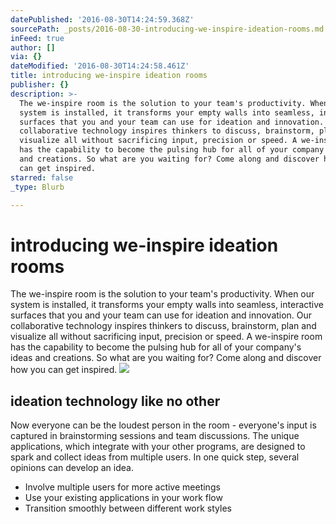 ```yaml
---
datePublished: '2016-08-30T14:24:59.368Z'
sourcePath: _posts/2016-08-30-introducing-we-inspire-ideation-rooms.md
inFeed: true
author: []
via: {}
dateModified: '2016-08-30T14:24:58.461Z'
title: introducing we-inspire ideation rooms
publisher: {}
description: >-
  The we-inspire room is the solution to your team's productivity. When our
  system is installed, it transforms your empty walls into seamless, interactive
  surfaces that you and your team can use for ideation and innovation. Our
  collaborative technology inspires thinkers to discuss, brainstorm, plan and
  visualize all without sacrificing input, precision or speed. A we-inspire room
  has the capability to become the pulsing hub for all of your company's ideas
  and creations. So what are you waiting for? Come along and discover how you
  can get inspired.
starred: false
_type: Blurb

---
```

# introducing we-inspire ideation rooms

The we-inspire room is the solution to your team's productivity. When our system is installed, it transforms your empty walls into seamless, interactive surfaces that you and your team can use for ideation and innovation. Our collaborative technology inspires thinkers to discuss, brainstorm, plan and visualize all without sacrificing input, precision or speed. A we-inspire room has the capability to become the pulsing hub for all of your company's ideas and creations. So what are you waiting for? Come along and discover how you can get inspired.
![](https://the-grid-user-content.s3-us-west-2.amazonaws.com/796f6aa9-833c-403a-aef8-ca69e0685ec1.jpg)

## ideation technology like no other

Now everyone can be the loudest person in the room - everyone's input is captured in brainstorming sessions and team discussions. The unique applications, which integrate with your other programs, are designed to spark and collect ideas from multiple users. In one quick step, several opinions can develop an idea.

* Involve multiple users for more active meetings
* Use your existing applications in your work flow
* Transition smoothly between different work styles